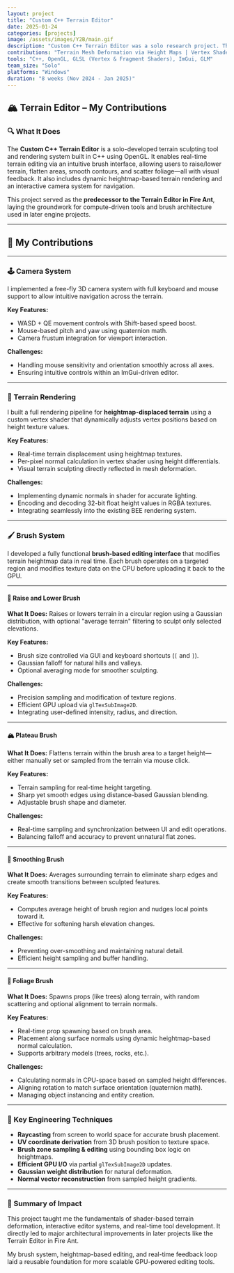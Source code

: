 ```yaml
---
layout: project
title: "Custom C++ Terrain Editor"
date: 2025-01-24
categories: [projects]
image: /assets/images/Y2B/main.gif
description: "Custom C++ Terrain Editor was a solo research project. The project features editable terrain and variety of brushes. The Terrain Editor would later become based for the Fire Ant Engine."
contributions: "Terrain Mesh Deformation via Height Maps | Vertex Shader with Dynamic Normals & Displacement | Fully Custom Brush Framework | Normals-based Object Placement"
tools: "C++, OpenGL, GLSL (Vertex & Fragment Shaders), ImGui, GLM"
team_size: "Solo"
platforms: "Windows"
duration: "8 weeks (Nov 2024 - Jan 2025)"
---
```


## 🏔️ Terrain Editor – My Contributions

### 🔍 What It Does

The **Custom C++ Terrain Editor** is a solo-developed terrain sculpting tool and rendering system built in C++ using OpenGL. It enables real-time terrain editing via an intuitive brush interface, allowing users to raise/lower terrain, flatten areas, smooth contours, and scatter foliage—all with visual feedback. It also includes dynamic heightmap-based terrain rendering and an interactive camera system for navigation.

This project served as the **predecessor to the Terrain Editor in Fire Ant**, laying the groundwork for compute-driven tools and brush architecture used in later engine projects.

---

## 🔨 My Contributions

---

### 🕹️ Camera System

I implemented a free-fly 3D camera system with full keyboard and mouse support to allow intuitive navigation across the terrain.

**Key Features:**

* WASD + QE movement controls with Shift-based speed boost.
* Mouse-based pitch and yaw using quaternion math.
* Camera frustum integration for viewport interaction.

**Challenges:**

* Handling mouse sensitivity and orientation smoothly across all axes.
* Ensuring intuitive controls within an ImGui-driven editor.

---

### 🌄 Terrain Rendering

I built a full rendering pipeline for **heightmap-displaced terrain** using a custom vertex shader that dynamically adjusts vertex positions based on height texture values.

**Key Features:**

* Real-time terrain displacement using heightmap textures.
* Per-pixel normal calculation in vertex shader using height differentials.
* Visual terrain sculpting directly reflected in mesh deformation.

**Challenges:**

* Implementing dynamic normals in shader for accurate lighting.
* Encoding and decoding 32-bit float height values in RGBA textures.
* Integrating seamlessly into the existing BEE rendering system.

---

### 🖌️ Brush System

I developed a fully functional **brush-based editing interface** that modifies terrain heightmap data in real time. Each brush operates on a targeted region and modifies texture data on the CPU before uploading it back to the GPU.

---

#### 🧱 Raise and Lower Brush

**What It Does:**
Raises or lowers terrain in a circular region using a Gaussian distribution, with optional "average terrain" filtering to sculpt only selected elevations.

**Key Features:**

* Brush size controlled via GUI and keyboard shortcuts (`[` and `]`).
* Gaussian falloff for natural hills and valleys.
* Optional averaging mode for smoother sculpting.

**Challenges:**

* Precision sampling and modification of texture regions.
* Efficient GPU upload via `glTexSubImage2D`.
* Integrating user-defined intensity, radius, and direction.

---

#### 🏔️ Plateau Brush

**What It Does:**
Flattens terrain within the brush area to a target height—either manually set or sampled from the terrain via mouse click.

**Key Features:**

* Terrain sampling for real-time height targeting.
* Sharp yet smooth edges using distance-based Gaussian blending.
* Adjustable brush shape and diameter.

**Challenges:**

* Real-time sampling and synchronization between UI and edit operations.
* Balancing falloff and accuracy to prevent unnatural flat zones.

---

#### 🧩 Smoothing Brush

**What It Does:**
Averages surrounding terrain to eliminate sharp edges and create smooth transitions between sculpted features.

**Key Features:**

* Computes average height of brush region and nudges local points toward it.
* Effective for softening harsh elevation changes.

**Challenges:**

* Preventing over-smoothing and maintaining natural detail.
* Efficient height sampling and buffer handling.

---

#### 🌳 Foliage Brush

**What It Does:**
Spawns props (like trees) along terrain, with random scattering and optional alignment to terrain normals.

**Key Features:**

* Real-time prop spawning based on brush area.
* Placement along surface normals using dynamic heightmap-based normal calculation.
* Supports arbitrary models (trees, rocks, etc.).

**Challenges:**

* Calculating normals in CPU-space based on sampled height differences.
* Aligning rotation to match surface orientation (quaternion math).
* Managing object instancing and entity creation.

---

### 🧠 Key Engineering Techniques

* **Raycasting** from screen to world space for accurate brush placement.
* **UV coordinate derivation** from 3D brush position to texture space.
* **Brush zone sampling & editing** using bounding box logic on heightmaps.
* **Efficient GPU I/O** via partial `glTexSubImage2D` updates.
* **Gaussian weight distribution** for natural deformation.
* **Normal vector reconstruction** from sampled height gradients.

---

### 🎯 Summary of Impact

This project taught me the fundamentals of shader-based terrain deformation, interactive editor systems, and real-time tool development. It directly led to major architectural improvements in later projects like the Terrain Editor in Fire Ant.

My brush system, heightmap-based editing, and real-time feedback loop laid a reusable foundation for more scalable GPU-powered editing tools.